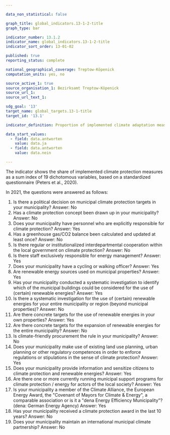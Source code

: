 ```yaml
---

data_non_statistical: false

graph_title: global_indicators.13-1-2-title
graph_type: bar

indicator_number: 13.1.2
indicator_name: global_indicators.13-1-2-title
indicator_sort_order: 13-01-02

published: true
reporting_status: complete

national_geographical_coverage: Treptow-Köpenick
computation_units: yes, no

source_active_1: true
source_organisation_1: Bezirksamt Treptow-Köpenick
source_url_1:
source_url_text_1: 

sdg_goal: '13'
target_name: global_targets.13-1-title
target_id: '13.1'

indicator_definition: Proportion of implemented climate adaptation measures as a sum index of 10 dichotomous variables, based on a standardized questionnaire.

data_start_values:
  - field: data.antworten
    value: data.ja
  - field: data.antworten
    value: data.nein

---
```


The indicator shows the share of implemented climate protection measures as a sum index of 19 dichotomous variables, based on a standardized questionnaire (Peters et al., 2020). <br>

In 2021, the questions were answered as follows:

1. Is there a political decision on municipal climate protection targets in your municipality? Answer: No <br>
2. Has a climate protection concept been drawn up in your municipality? Answer: No <br>
3. Does your municipality have personnel who are explicitly responsible for climate protection? Answer: Yes <br>
4. Has a greenhouse gas/CO2 balance been calculated and updated at least once? Answer: No <br>
5. Is there regular or institutionalized interdepartmental cooperation within the local government on climate protection? Answer: No <br>
6. Is there staff exclusively responsible for energy management? Answer: Yes <br>
7. Does your municipality have a cycling or walking officer? Answer: Yes <br>
8. Are renewable energy sources used on municipal properties? Answer: Yes <br>
9. Has your municipality conducted a systematic investigation to identify which of the municipal buildings could be considered for the use of (certain) renewable energies?  Answer: Yes <br>
10. Is there a systematic investigation for the use of (certain) renewable energies for your entire municipality or region (beyond municipal properties)? Answer: No <br>
11. Are there concrete targets for the use of renewable energies in your own properties? Answer: Yes <br>
12. Are there concrete targets for the expansion of renewable energies for the entire municipality? Answer: No <br>
13. Is climate-friendly procurement the rule in your municipality? Answer: No <br>
14. Does your municipality make use of existing land use planning, urban planning or other regulatory competences in order to enforce regulations or stipulations in the sense of climate protection? Answer: Yes <br>
15. Does your municipality provide information and sensitize citizens to climate protection and renewable energies? Answer: Yes <br>
16. Are there one or more currently running municipal support programs for climate protection / energy for actors of the local society? Answer: Yes <br>
17. Is your municipality a member of the Climate Alliance, the European Energy Award, the "Covenant of Mayors for Climate & Energy", a comparable association or is it a "dena Energy Efficiency Municipality"? (dena: German Energy Agency) Answer: Yes <br>
18. Has your municipality received a climate protection award in the last 10 years? Answer: No <br>
19. Does your municipality maintain an international municipal climate partnership? Answer: No

